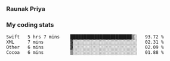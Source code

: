 ### Raunak Priya

### My coding stats

<!--START_SECTION:waka-->
```text
Swift   5 hrs 7 mins    ███████████████████████▒░   93.72 % 
XML     7 mins          ▓░░░░░░░░░░░░░░░░░░░░░░░░   02.31 % 
Other   6 mins          ▓░░░░░░░░░░░░░░░░░░░░░░░░   02.09 % 
Cocoa   6 mins          ▒░░░░░░░░░░░░░░░░░░░░░░░░   01.88 % 
```
<!--END_SECTION:waka-->
